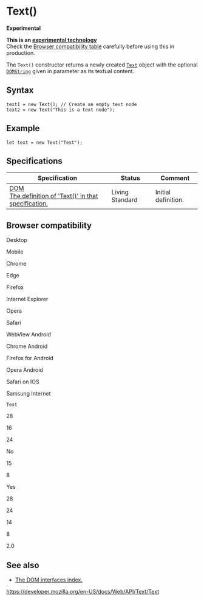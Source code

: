 Text()
======

**Experimental**

**This is an [experimental technology](https://developer.mozilla.org/en-US/docs/MDN/Guidelines/Conventions_definitions#experimental)**  
Check the [Browser compatibility table](#browser_compatibility) carefully before using this in production.

The `Text()` constructor returns a newly created [`Text`](../text) object with the optional [`DOMString`](../domstring) given in parameter as its textual content.

Syntax
------

    text1 = new Text(); // Create an empty text node
    text2 = new Text("This is a text node");

Example
-------

    let text = new Text("Test");

Specifications
--------------

<table><thead><tr class="header"><th>Specification</th><th>Status</th><th>Comment</th></tr></thead><tbody><tr class="odd"><td><a href="https://dom.spec.whatwg.org/#dom-text-text">DOM<br />
<span class="small">The definition of 'Text()' in that specification.</span></a></td><td><span class="spec-living">Living Standard</span></td><td>Initial definition.</td></tr></tbody></table>

Browser compatibility
---------------------

Desktop

Mobile

Chrome

Edge

Firefox

Internet Explorer

Opera

Safari

WebView Android

Chrome Android

Firefox for Android

Opera Android

Safari on IOS

Samsung Internet

`Text`

28

16

24

No

15

8

Yes

28

24

14

8

2.0

See also
--------

-   [The DOM interfaces index.](../document_object_model)

<a href="https://developer.mozilla.org/en-US/docs/Web/API/Text/Text" class="_attribution-link">https://developer.mozilla.org/en-US/docs/Web/API/Text/Text</a>
